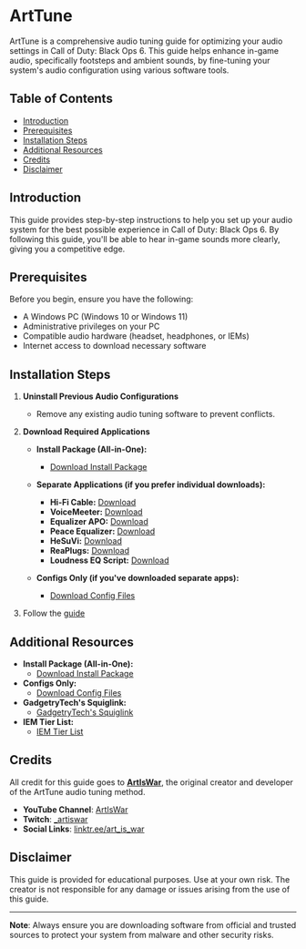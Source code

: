 # ArtTune

ArtTune is a comprehensive audio tuning guide for optimizing your audio settings in Call of Duty: Black Ops 6. This guide helps enhance in-game audio, specifically footsteps and ambient sounds, by fine-tuning your system's audio configuration using various software tools.

## Table of Contents

- [Introduction](#introduction)
- [Prerequisites](#prerequisites)
- [Installation Steps](#installation-steps)
- [Additional Resources](#additional-resources)
- [Credits](#credits)
- [Disclaimer](#disclaimer)

## Introduction

This guide provides step-by-step instructions to help you set up your audio system for the best possible experience in Call of Duty: Black Ops 6. By following this guide, you'll be able to hear in-game sounds more clearly, giving you a competitive edge.

## Prerequisites

Before you begin, ensure you have the following:

- A Windows PC (Windows 10 or Windows 11)
- Administrative privileges on your PC
- Compatible audio hardware (headset, headphones, or IEMs)
- Internet access to download necessary software

## Installation Steps

1. **Uninstall Previous Audio Configurations**
   - Remove any existing audio tuning software to prevent conflicts.

2. **Download Required Applications**
   - **Install Package (All-in-One):**
     - [Download Install Package](https://bit.ly/AIW_BO6_InstallPkg)
   - **Separate Applications (if you prefer individual downloads):**
     - **Hi-Fi Cable:** [Download](https://vb-audio.com/Cable/index.htm)
     - **VoiceMeeter:** [Download](https://vb-audio.com/Voicemeeter/)
     - **Equalizer APO:** [Download](https://sourceforge.net/projects/equalizerapo/)
     - **Peace Equalizer:** [Download](https://sourceforge.net/projects/peace-equalizer-apo-extension/)
     - **HeSuVi:** [Download](https://sourceforge.net/projects/hesuvi/)
     - **ReaPlugs:** [Download](https://www.reaper.fm/reaplugs/)
     - **Loudness EQ Script:** [Download](https://github.com/Falcosc/enable-loudness-eq)

   - **Configs Only (if you've downloaded separate apps):**
     - [Download Config Files](https://bit.ly/AIW_BO6_ConfigsOnly)

3. Follow the [guide](./guide.md)

## Additional Resources

- **Install Package (All-in-One):**
  - [Download Install Package](https://bit.ly/AIW_BO6_InstallPkg)
- **Configs Only:**
  - [Download Config Files](https://bit.ly/AIW_BO6_ConfigsOnly)
- **GadgetryTech's Squiglink:**
  - [GadgetryTech's Squiglink](https://gadgetrytech.squig.link/)
- **IEM Tier List:**
  - [IEM Tier List](https://bit.ly/AIW-IEM-List)

## Credits

All credit for this guide goes to [**ArtIsWar**](https://linktr.ee/art_is_war), the original creator and developer of the ArtTune audio tuning method.

- **YouTube Channel**: [ArtIsWar](https://www.youtube.com/@ArtIsWar)
- **Twitch**: [\_artiswar](https://www.twitch.tv/_artiswar)
- **Social Links**: [linktr.ee/art_is_war](https://linktr.ee/art_is_war)

## Disclaimer

This guide is provided for educational purposes. Use at your own risk. The creator is not responsible for any damage or issues arising from the use of this guide.

---

**Note**: Always ensure you are downloading software from official and trusted sources to protect your system from malware and other security risks.
